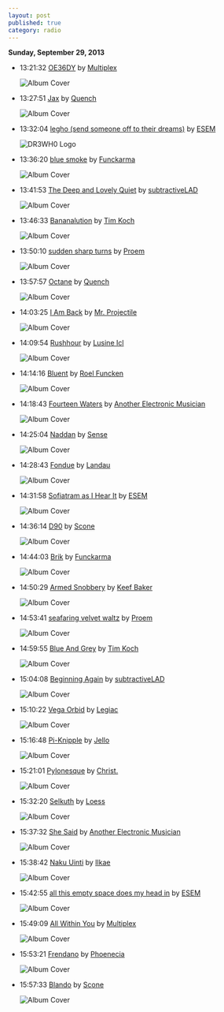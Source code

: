 ```yaml
---
layout: post
published: true
category: radio
---
```


**Sunday, September 29, 2013**

*   13:21:32  [OE36DY](http://goo.gl/2dKJ94) by [Multiplex](http://www.last.fm/music/Multiplex)

    ![Album Cover](http://userserve-ak.last.fm/serve/174s/18257991.jpg "Pinghaus Frequencies")

*   13:27:51  [Jax](http://goo.gl/lNUZ9V) by [Quench](http://www.last.fm/music/Quench)

    ![Album Cover](http://userserve-ak.last.fm/serve/174s/3495165.jpg "Dyn")

*   13:32:04  [legho (send someone off to their dreams)](http://goo.gl/0fxuiK) by [ESEM](http://www.last.fm/music/ESEM)

    ![DR3WH0 Logo](https://dl.dropboxusercontent.com/u/8239797/DR3WH0.png "DR3WH0 RadioBlog")

*   13:36:20  [blue smoke](http://goo.gl/QGyBho) by [Funckarma](http://www.last.fm/music/Funckarma)

    ![Album Cover](http://userserve-ak.last.fm/serve/174s/12179399.jpg "Hip Hop Instrumentals")

*   13:41:53  [The Deep and Lovely Quiet](http://goo.gl/By1xVS) by [subtractiveLAD](http://www.last.fm/music/subtractiveLAD)

    ![Album Cover](http://userserve-ak.last.fm/serve/174s/41918067.jpg "Life At The End Of The World")

*   13:46:33  [Bananalution](http://goo.gl/Gyb7lG) by [Tim Koch](http://www.last.fm/music/Tim+Koch)

    ![Album Cover](http://userserve-ak.last.fm/serve/174s/81950061.jpg "Shorts in Alaska")

*   13:50:10  [sudden sharp turns](http://goo.gl/cN7Sfm) by [Proem](http://www.last.fm/music/Proem)

    ![Album Cover](http://userserve-ak.last.fm/serve/174s/50087487.jpg "Enough Conflict")

*   13:57:57  [Octane](http://goo.gl/wX1gmb) by [Quench](http://www.last.fm/music/Quench)

    ![Album Cover](http://userserve-ak.last.fm/serve/174s/6752721.jpg "Caipruss")

*   14:03:25  [I Am Back](http://goo.gl/R9LeXe) by [Mr. Projectile](http://www.last.fm/music/Mr.+Projectile)

    ![Album Cover](http://userserve-ak.last.fm/serve/174s/8751089.jpg "Sinking")

*   14:09:54  [Rushhour](http://goo.gl/aS5qDP) by [Lusine Icl](http://www.last.fm/music/Lusine+Icl)

    ![Album Cover](http://a1.phobos.apple.com/r10/Music/74/e7/5e/mzi.vewbhthh.170x170-75.jpg "Condensed")

*   14:14:16  [Bluent](http://goo.gl/kb71NF) by [Roel Funcken](http://www.last.fm/music/Roel+Funcken)

    ![Album Cover](http://userserve-ak.last.fm/serve/174s/43671265.jpg "Vade")

*   14:18:43  [Fourteen Waters](http://goo.gl/1UtceM) by [Another Electronic Musician](http://www.last.fm/music/Another+Electronic+Musician)

    ![Album Cover](http://userserve-ak.last.fm/serve/174s/41264071.jpg "States Of Space")

*   14:25:04  [Naddan](http://goo.gl/bn60UW) by [Sense](http://www.last.fm/music/Sense)

    ![Album Cover](http://userserve-ak.last.fm/serve/174s/70054374.jpg "Learning to Be")

*   14:28:43  [Fondue](http://goo.gl/MT9B8M) by [Landau](http://www.last.fm/music/Landau)

    ![Album Cover](http://userserve-ak.last.fm/serve/174s/8787895.jpg "The Epic Compromise")

*   14:31:58  [Sofiatram as I Hear It](http://goo.gl/CevIHP) by [ESEM](http://www.last.fm/music/ESEM)

    ![Album Cover](http://userserve-ak.last.fm/serve/174s/8709605.jpg "Serial Human")

*   14:36:14  [D90](http://goo.gl/AY6gLN) by [Scone](http://www.last.fm/music/Scone)

    ![Album Cover](http://userserve-ak.last.fm/serve/174s/88240395.png "Maze")

*   14:44:03  [Brik](http://goo.gl/246XLq) by [Funckarma](http://www.last.fm/music/Funckarma)

    ![Album Cover](http://userserve-ak.last.fm/serve/174s/3501418.jpg "Elaztiq EP")

*   14:50:29  [Armed Snobbery](http://goo.gl/SbL0Cq) by [Keef Baker](http://www.last.fm/music/Keef+Baker)

    ![Album Cover](http://userserve-ak.last.fm/serve/174s/12157353.jpg "The Widnes Years")

*   14:53:41  [seafaring velvet waltz](http://goo.gl/KFHJ5p) by [Proem](http://www.last.fm/music/Proem)

    ![Album Cover](http://userserve-ak.last.fm/serve/174s/50087487.jpg "Enough Conflict")

*   14:59:55  [Blue And Grey](http://goo.gl/EDD5Io) by [Tim Koch](http://www.last.fm/music/Tim+Koch)

    ![Album Cover](http://userserve-ak.last.fm/serve/174s/58920101.jpg "Faena")

*   15:04:08  [Beginning Again](http://goo.gl/seIlCM) by [subtractiveLAD](http://www.last.fm/music/subtractiveLAD)

    ![Album Cover](http://userserve-ak.last.fm/serve/174s/41918067.jpg "Life At The End Of The World")

*   15:10:22  [Vega Orbid](http://goo.gl/zzIVi2) by [Legiac](http://www.last.fm/music/Legiac)

    ![Album Cover](http://userserve-ak.last.fm/serve/174s/54652611.jpg "Mings Feaner")

*   15:16:48  [Pi-Knipple](http://goo.gl/t3n4nB) by [Jello](http://www.last.fm/music/Jello)

    ![Album Cover](http://userserve-ak.last.fm/serve/174s/32674731.jpg "Voile")

*   15:21:01  [Pylonesque](http://goo.gl/tlO4gZ) by [Christ.](http://www.last.fm/music/Christ.)

    ![Album Cover](http://userserve-ak.last.fm/serve/174s/81392189.jpg "Pylonesque EP")

*   15:32:20  [Selkuth](http://goo.gl/vAl8hW) by [Loess](http://www.last.fm/music/Loess)

    ![Album Cover](http://userserve-ak.last.fm/serve/174s/67570860.jpg "Burrows")

*   15:37:32  [She Said](http://goo.gl/FOkW7n) by [Another Electronic Musician](http://www.last.fm/music/Another+Electronic+Musician)

    ![Album Cover](http://userserve-ak.last.fm/serve/174s/41264071.jpg "States Of Space")

*   15:38:42  [Naku Uinti](http://goo.gl/HSfuwh) by [Ilkae](http://www.last.fm/music/Ilkae)

    ![Album Cover](http://userserve-ak.last.fm/serve/174s/64462043.png "Pistachio Island")

*   15:42:55  [all this empty space does my head in](http://goo.gl/uEl9CX) by [ESEM](http://www.last.fm/music/ESEM)

    ![Album Cover](http://userserve-ak.last.fm/serve/174s/20753409.jpg "Scateren")

*   15:49:09  [All Within You](http://goo.gl/ZepoF6) by [Multiplex](http://www.last.fm/music/Multiplex)

    ![Album Cover](http://userserve-ak.last.fm/serve/174s/18257991.jpg "Pinghaus Frequencies")

*   15:53:21  [Frendano](http://goo.gl/mn5qq7) by [Phoenecia](http://www.last.fm/music/Phoenecia)

    ![Album Cover](http://userserve-ak.last.fm/serve/174s/70762014.jpg "Demissions")

*   15:57:33  [Blando](http://goo.gl/zgqbka) by [Scone](http://www.last.fm/music/Scone)

    ![Album Cover](http://userserve-ak.last.fm/serve/174s/88240395.png "Maze")

